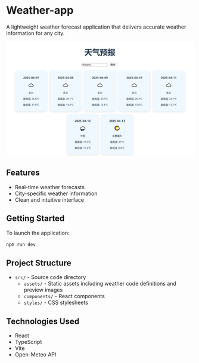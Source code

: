# Weather-app

A lightweight weather forecast application that delivers accurate weather information for any city.

![Weather App Preview](./src/assets/preview.png)

## Features
- Real-time weather forecasts
- City-specific weather information
- Clean and intuitive interface

## Getting Started

To launch the application:
```bash
npm run dev
```

## Project Structure
- `src/` - Source code directory
  - `assets/` - Static assets including weather code definitions and preview images
  - `components/` - React components
  - `styles/` - CSS stylesheets

## Technologies Used
- React
- TypeScript
- Vite
- Open-Meteo API